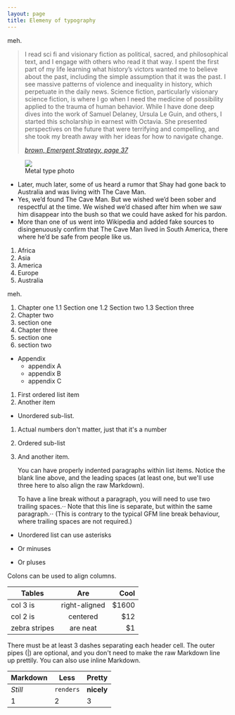 ```yaml
---
layout: page
title: Elemeny of typography
---
```


meh.

<blockquote>
  <p>I read sci fi and visionary fiction as political, sacred, and philosophical text, and I engage with others who read it that way. I spent the first part of my life learning what history’s victors wanted me to believe about the past, including the simple assumption that it was the past. I see massive patterns of violence and inequality in history, which perpetuate in the daily news. Science fiction, particularly visionary science fiction, is where I go when I need the medicine of possibility applied to the trauma of human behavior. While I have done deep dives into the work of Samuel Delaney, Ursula Le Guin, and others, I started this scholarship in earnest with Octavia. She presented perspectives on the future that were terrifying and compelling, and she took my breath away with her ideas for how to navigate change. </p>
  <cite>
    <a href="https://aworkinglibrary.com/reading/emergent-strategy">brown, <em>Emergent Strategy</em>, page 37</a>
  </cite>
</blockquote>

<figure>
  <img src="https://source.unsplash.com/p8gzCnZf39k">
  <figcaption>Metal type photo</figcaption>
</figure>

* Later, much later, some of us heard a rumor that Shay had gone back to Australia and was living with The Cave Man.
* Yes, we’d found The Cave Man. But we wished we’d been sober and respectful at the time. We wished we’d chased after him when we saw him disappear into the bush so that we could have asked for his pardon.
* More than one of us went into Wikipedia and added fake sources to disingenuously confirm that The Cave Man lived in South America, there where he’d be safe from people like us.

1. Africa
2. Asia
3. America
4. Europe
5. Australia

meh.

1. Chapter one
  1.1 Section one
  1.2 Section two
  1.3 Section three
2. Chapter two
  2. section one
3. Chapter three
  3. section one
  3. section two
* Appendix
  * appendix A
  * appendix B
  * appendix C
  
1. First ordered list item
2. Another item
  * Unordered sub-list. 
1. Actual numbers don't matter, just that it's a number
  1. Ordered sub-list
4. And another item.

   You can have properly indented paragraphs within list items. Notice the blank line above, and the leading spaces (at least one, but we'll use three here to also align the raw Markdown).

   To have a line break without a paragraph, you will need to use two trailing spaces.⋅⋅
   Note that this line is separate, but within the same paragraph.⋅⋅
   (This is contrary to the typical GFM line break behaviour, where trailing spaces are not required.)

* Unordered list can use asterisks
- Or minuses
+ Or pluses

Colons can be used to align columns.

| Tables        | Are           | Cool  |
| ------------- |:-------------:| -----:|
| col 3 is      | right-aligned | $1600 |
| col 2 is      | centered      |   $12 |
| zebra stripes | are neat      |    $1 |

There must be at least 3 dashes separating each header cell.
The outer pipes (|) are optional, and you don't need to make the 
raw Markdown line up prettily. You can also use inline Markdown.

Markdown | Less | Pretty
--- | --- | ---
*Still* | `renders` | **nicely**
1 | 2 | 3

